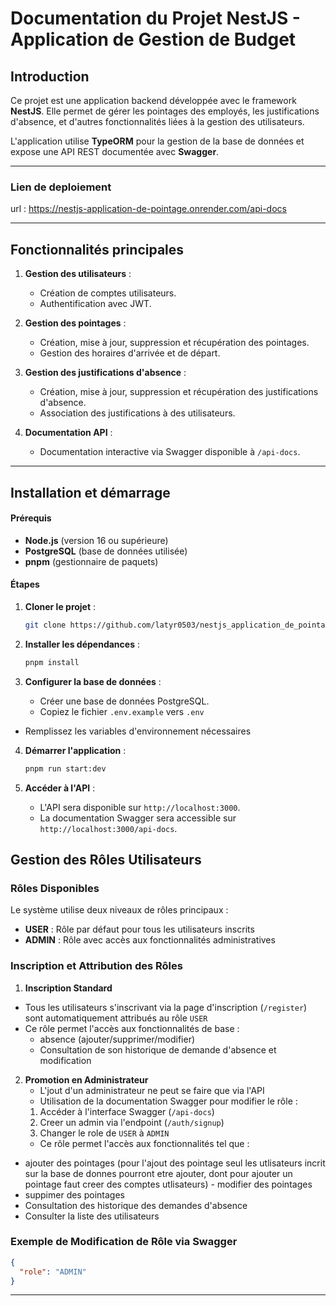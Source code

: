 # Documentation du Projet NestJS - Application de Gestion de Budget

## Introduction

Ce projet est une application backend développée avec le framework **NestJS**. Elle permet de gérer les pointages des employés, les justifications d'absence, et d'autres fonctionnalités liées à la gestion des utilisateurs.

L'application utilise **TypeORM** pour la gestion de la base de données et expose une API REST documentée avec **Swagger**.

---
### Lien de deploiement
url : https://nestjs-application-de-pointage.onrender.com/api-docs

---

## Fonctionnalités principales

1. **Gestion des utilisateurs** :

   - Création de comptes utilisateurs.
   - Authentification avec JWT.

2. **Gestion des pointages** :

   - Création, mise à jour, suppression et récupération des pointages.
   - Gestion des horaires d'arrivée et de départ.

3. **Gestion des justifications d'absence** :

   - Création, mise à jour, suppression et récupération des justifications d'absence.
   - Association des justifications à des utilisateurs.

4. **Documentation API** :
   - Documentation interactive via Swagger disponible à `/api-docs`.

---

## Installation et démarrage

#### Prérequis

- **Node.js** (version 16 ou supérieure)
- **PostgreSQL** (base de données utilisée)
- **pnpm** (gestionnaire de paquets)

#### Étapes

1. **Cloner le projet** :

   ```bash
   git clone https://github.com/latyr0503/nestjs_application_de_pointage
   ```

2. **Installer les dépendances** :

   ```bash
   pnpm install
   ```

3. **Configurer la base de données** :
   - Créer une base de données PostgreSQL.
   - Copiez le fichier `.env.example` vers `.env`

- Remplissez les variables d'environnement nécessaires

4. **Démarrer l'application** :

   ```bash
   pnpm run start:dev
   ```

5. **Accéder à l'API** :
   - L'API sera disponible sur `http://localhost:3000`.
   - La documentation Swagger sera accessible sur `http://localhost:3000/api-docs`.

## Gestion des Rôles Utilisateurs

### Rôles Disponibles

Le système utilise deux niveaux de rôles principaux :

- **USER** : Rôle par défaut pour tous les utilisateurs inscrits
- **ADMIN** : Rôle avec accès aux fonctionnalités administratives

### Inscription et Attribution des Rôles

1. **Inscription Standard**

- Tous les utilisateurs s'inscrivant via la page d'inscription (`/register`) sont automatiquement attribués au rôle `USER`
- Ce rôle permet l'accès aux fonctionnalités de base :
  - absence (ajouter/supprimer/modifier)
  - Consultation de son historique de demande d'absence et modification

2. **Promotion en Administrateur**
   - L'jout d'un administrateur ne peut se faire que via l'API
   - Utilisation de la documentation Swagger pour modifier le rôle :
   1. Accéder à l'interface Swagger (`/api-docs`)
   2. Creer un admin via l'endpoint (`/auth/signup`)
   3. Changer le role de `USER` à `ADMIN`
   - Ce rôle permet l'accès aux fonctionnalités tel que :
  - ajouter des pointages (pour l'ajout des pointage seul les utlisateurs incrit sur la base de donnes pourront etre ajouter, dont pour ajouter un pointage faut creer des comptes utlisateurs) - modifier des pointages
  - suppimer des pointages
  - Consultation des historique des demandes d'absence
  - Consulter la liste des utilisateurs

### Exemple de Modification de Rôle via Swagger

```json
{
  "role": "ADMIN"
}
```

---
